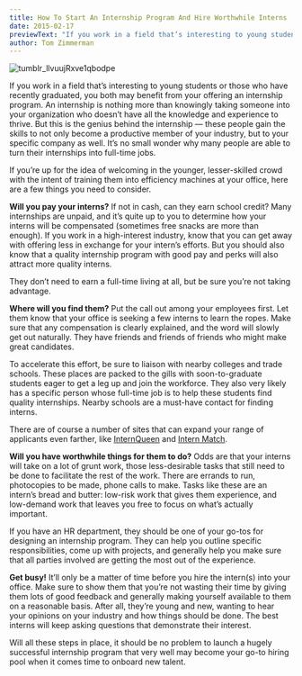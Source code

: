 ```yaml
---
title: How To Start An Internship Program And Hire Worthwhile Interns
date: 2015-02-17
previewText: "If you work in a field that’s interesting to young students or those who have recently graduated, you both may benefit from your offering an internship program. An internship is nothing more than knowingly taking someone into your organization who doesn’t have all the knowledge and experience to thrive. But this is the genius behind the internship — these people gain the skills to not only become a productive member of your industry, but to your specific company as well. It’s no small wonder why many people are able to turn their internships into full-time jobs."
author: Tom Zimmerman
---
```


![tumblr_llvuujRxve1qbodpe](tumblr_llvuujRxve1qbodpe.webp)

If you work in a field that’s interesting to young students or those who have recently graduated, you both may benefit from your offering an internship program. An internship is nothing more than knowingly taking someone into your organization who doesn’t have all the knowledge and experience to thrive. But this is the genius behind the internship — these people gain the skills to not only become a productive member of your industry, but to your specific company as well. It’s no small wonder why many people are able to turn their internships into full-time jobs.

If you’re up for the idea of welcoming in the younger, lesser-skilled crowd with the intent of training them into efficiency machines at your office, here are a few things you need to consider.

**Will you pay your interns?** If not in cash, can they earn school credit? Many internships are unpaid, and it’s quite up to you to determine how your interns will be compensated (sometimes free snacks are more than enough). If you work in a high-interest industry, know that you can get away with offering less in exchange for your intern’s efforts. But you should also know that a quality internship program with good pay and perks will also attract more quality interns.

They don’t need to earn a full-time living at all, but be sure you’re not taking advantage.

**Where will you find them?** Put the call out among your employees first. Let them know that your office is seeking a few interns to learn the ropes. Make sure that any compensation is clearly explained, and the word will slowly get out naturally. They have friends and friends of friends who might make great candidates.

To accelerate this effort, be sure to liaison with nearby colleges and trade schools. These places are packed to the gills with soon-to-graduate students eager to get a leg up and join the workforce. They also very likely has a specific person whose full-time job is to help these students find quality internships. Nearby schools are a must-have contact for finding interns.

There are of course a number of sites that can expand your range of applicants even farther, like [InternQueen](http://www.internqueen.com/) and [Intern Match](https://looksharp.com/employers).

**Will you have worthwhile things for them to do?** Odds are that your interns will take on a lot of grunt work, those less-desirable tasks that still need to be done to facilitate the rest of the work. There are errands to run, photocopies to be made, phone calls to make. Tasks like these are an intern’s bread and butter: low-risk work that gives them experience, and low-demand work that leaves you free to focus on what’s actually important.

If you have an HR department, they should be one of your go-tos for designing an internship program. They can help you outline specific responsibilities, come up with projects, and generally help you make sure that all parties involved are getting the most out of the experience.

**Get busy!** It’ll only be a matter of time before you hire the intern(s) into your office. Make sure to show them that you’re not wasting their time by giving them lots of good feedback and generally making yourself available to them on a reasonable basis. After all, they’re young and new, wanting to hear your opinions on your industry and how things should be done. The best interns will keep asking questions that demonstrate their interest. 

Will all these steps in place, it should be no problem to launch a hugely successful internship program that very well may become your go-to hiring pool when it comes time to onboard new talent.